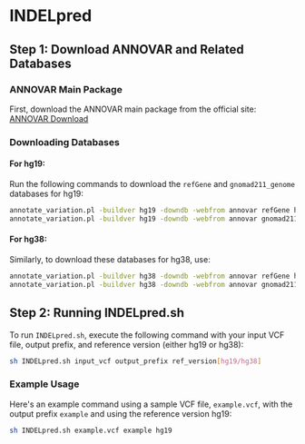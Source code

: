 # INDELpred

## Step 1: Download ANNOVAR and Related Databases

### ANNOVAR Main Package
First, download the ANNOVAR main package from the official site:
[ANNOVAR Download](https://annovar.openbioinformatics.org/en/latest/user-guide/download/#annovar-main-package)

### Downloading Databases

#### For hg19:
Run the following commands to download the `refGene` and `gnomad211_genome` databases for hg19:

```bash
annotate_variation.pl -buildver hg19 -downdb -webfrom annovar refGene humandb/
annotate_variation.pl -buildver hg19 -downdb -webfrom annovar gnomad211_genome humandb/
```

#### For hg38:
Similarly, to download these databases for hg38, use:

```bash
annotate_variation.pl -buildver hg38 -downdb -webfrom annovar refGene humandb/
annotate_variation.pl -buildver hg38 -downdb -webfrom annovar gnomad211_genome humandb/
```

## Step 2: Running INDELpred.sh

To run `INDELpred.sh`, execute the following command with your input VCF file, output prefix, and reference version (either hg19 or hg38):

```bash
sh INDELpred.sh input_vcf output_prefix ref_version[hg19/hg38]
```

### Example Usage

Here's an example command using a sample VCF file, `example.vcf`, with the output prefix `example` and using the reference version hg19:

```bash
sh INDELpred.sh example.vcf example hg19
```
